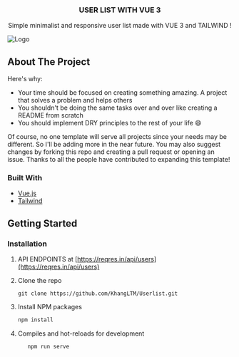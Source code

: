 <div align="center">
  <h3 align="center">USER LIST WITH VUE 3</h3>
  <p align="center">
     Simple minimalist and responsive user list made with VUE 3 and TAILWIND !
  </p>
</div>
 <img src="https://i.imgur.com/5UIudWU.png" alt="Logo">

## About The Project

Here's why:
* Your time should be focused on creating something amazing. A project that solves a problem and helps others
* You shouldn't be doing the same tasks over and over like creating a README from scratch
* You should implement DRY principles to the rest of your life :smile:

Of course, no one template will serve all projects since your needs may be different. So I'll be adding more in the near future. You may also suggest changes by forking this repo and creating a pull request or opening an issue. Thanks to all the people have contributed to expanding this template!

### Built With

* [Vue.js](https://vuejs.org/)
* [Tailwind](https://tailwindcss.com)

## Getting Started

### Installation

1.  API ENDPOINTS  at [https://reqres.in/api/users](https://reqres.in/api/users)

2. Clone the repo
    ```
   git clone https://github.com/KhangLTM/Userlist.git
   ```
3. Install NPM packages
   ```sh
   npm install
   ```
4. Compiles and hot-reloads for development
   ```sh
      npm run serve
   ```



